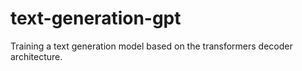 # text-generation-gpt
Training a text generation model based on the transformers decoder architecture.
